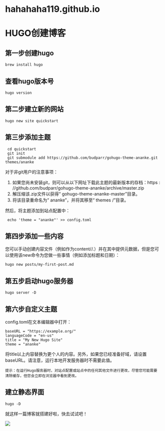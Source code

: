 # hahahaha119.github.io


# HUGO创建博客
## 第一步创建hugo
``` 
brew install hugo 
```

## 查看hugo版本号
``` 
hugo version 
```

## 第二步建立新的网站
``` 
hugo new site quickstart 
```

## 第三步添加主题
``` 
 cd quickstart
 git init
 git submodule add https://github.com/budparr/gohugo-theme-ananke.git themes/ananke
```
对于非git用户的注意事项：

1. 如果您尚未安装git，则可以从以下网址下载此主题的最新版本的存档：https : //github.com/budparr/gohugo-theme-ananke/archive/master.zip
2. 解压缩该.zip文件以获得“ gohugo-theme-ananke-master”目录。
3. 将该目录重命名为“ ananke”，并将其移至“ themes /”目录。

然后，将主题添加到站点配置中：
```
 echo 'theme = "ananke"' >> config.toml 
```

## 第四步添加一些内容

您可以手动创建内容文件（例如作为content/<CATEGORY>/<FILE>.<FORMAT>）并在其中提供元数据，但是您可以使用该new命令为您做一些事情（例如添加标题和日期）：

``` 
hugo new posts/my-first-post.md 
```

## 第五步启动hugo服务器

``` 
hugo server -D
```

## 第六步自定义主题

config.toml在文本编辑器中打开：
```
baseURL = "https://example.org/"
languageCode = "en-us"
title = "My New Hugo Site"
theme = "ananke"
```
将title以上内容替换为更个人的内容。另外，如果您已经准备好域，请设置baseURL。请注意，运行本地开发服务器时不需要此值。

```
提示：在运行Hugo服务器时，对站点配置或站点中的任何其他文件进行更改，尽管您可能需要清除缓存，但您会立即在浏览器中看到更改。
```

## 建立静态界面
``` 
hugo -D
```

  就这样一篇博客就搭建好啦，快去试试吧！

  ![](/images/1.jpg)
